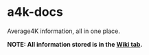 # a4k-docs
Average4K information, all in one place.

**NOTE: All information stored is in the [Wiki tab](https://github.com/WizardMantis441/a4k-docs/wiki).**
